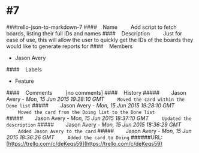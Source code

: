 # #7
###trello-json-to-markdown-7
####&nbsp;&nbsp;&nbsp;&nbsp;Name
&nbsp;&nbsp;&nbsp;&nbsp;&nbsp;&nbsp;&nbsp;&nbsp;Add script to fetch boards, listing their full IDs and names
####&nbsp;&nbsp;&nbsp;&nbsp;Description
&nbsp;&nbsp;&nbsp;&nbsp;&nbsp;&nbsp;&nbsp;&nbsp;Just for ease of use, this will allow the user to quickly get the IDs of the boards they would like to generate reports for
####&nbsp;&nbsp;&nbsp;&nbsp;Members
* Jason Avery

####&nbsp;&nbsp;&nbsp;&nbsp;Labels
* Feature

####&nbsp;&nbsp;&nbsp;&nbsp;Comments
&nbsp;&nbsp;&nbsp;&nbsp;&nbsp;&nbsp;&nbsp;&nbsp;[no comments]
####&nbsp;&nbsp;&nbsp;&nbsp;History
#####&nbsp;&nbsp;&nbsp;&nbsp;&nbsp;&nbsp;&nbsp;&nbsp;Jason Avery - *Mon, 15 Jun 2015 19:28:10 GMT*
&nbsp;&nbsp;&nbsp;&nbsp;&nbsp;&nbsp;&nbsp;&nbsp;`
Moved the card within the Done list
`
#####&nbsp;&nbsp;&nbsp;&nbsp;&nbsp;&nbsp;&nbsp;&nbsp;Jason Avery - *Mon, 15 Jun 2015 19:28:10 GMT*
&nbsp;&nbsp;&nbsp;&nbsp;&nbsp;&nbsp;&nbsp;&nbsp;`
Moved the card from the Doing list to the Done list
`
#####&nbsp;&nbsp;&nbsp;&nbsp;&nbsp;&nbsp;&nbsp;&nbsp;Jason Avery - *Mon, 15 Jun 2015 18:37:10 GMT*
&nbsp;&nbsp;&nbsp;&nbsp;&nbsp;&nbsp;&nbsp;&nbsp;`
Updated the description
`
#####&nbsp;&nbsp;&nbsp;&nbsp;&nbsp;&nbsp;&nbsp;&nbsp;Jason Avery - *Mon, 15 Jun 2015 18:36:29 GMT*
&nbsp;&nbsp;&nbsp;&nbsp;&nbsp;&nbsp;&nbsp;&nbsp;`
Added Jason Avery to the card
`
#####&nbsp;&nbsp;&nbsp;&nbsp;&nbsp;&nbsp;&nbsp;&nbsp;Jason Avery - *Mon, 15 Jun 2015 18:36:26 GMT*
&nbsp;&nbsp;&nbsp;&nbsp;&nbsp;&nbsp;&nbsp;&nbsp;`
Added the card to Doing
`
######URL: [https://trello.com/c/deKeqs59](https://trello.com/c/deKeqs59)
